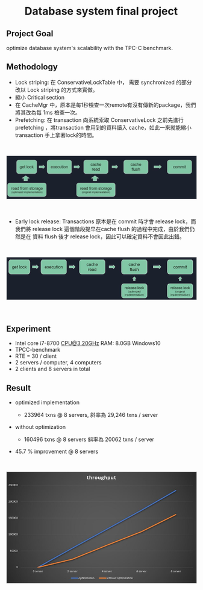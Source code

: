<h1 align="center">
  <br>
  Database system final project
  <br>
</h1>


## Project Goal
optimize database system's scalability with the TPC-C benchmark.

## Methodology
* Lock striping: 在 ConservativeLockTable 中， 需要 synchronized 的部分改以 Lock striping 的方式來實做。
* 縮小 Critical section 
* 在 CacheMgr 中，原本是每1秒檢查一次remote有沒有傳新的package，我們將其改為每 1ms 檢查一次。 
* Prefetching: 在 transaction 向系統索取 ConservativeLock 之前先進行 prefetching ，將transaction 會用到的資料讀入 cache，如此一來就能縮小 transaction 手上拿著lock的時間。
<br>
<p align="center">
<img src="https://github.com/rrrjjj2019/dabase-system-final-project/blob/master/prefetch.JPG" width="800" style="margin-right:5px; border: 1px solid #ccc;" />
</p>
<br>

* Early lock release: Transactions 原本是在 commit 時才會 release lock，而我們將 release lock 這個階段提早在cache flush 的過程中完成，由於我們仍然是在 資料 flush 後才 release lock，因此可以確定資料不會因此出錯。
<br>
<p align="center">
<img src="https://github.com/rrrjjj2019/dabase-system-final-project/blob/master/early_lock_release.JPG" width="800" style="margin-right:5px; border: 1px solid #ccc;" />
</p>
<br>

## Experiment
* Intel core i7-8700 CPU@3.20GHz   RAM: 8.0GB  Windows10
* TPCC-benchmark
* RTE = 30 / client
* 2 servers / computer,  4 computers
* 2 clients and 8 servers in total

## Result
* optimized implementation
    - 233964 txns @ 8 servers, 斜率為 29,246 txns / server

* without optimization
    - 160496 txns @ 8 servers 斜率為 20062 txns / server

* 45.7 % improvement @ 8 servers
<br>
<p align="center">
<img src="https://github.com/rrrjjj2019/dabase-system-final-project/blob/master/throughput.JPG" width="800" style="margin-right:5px; border: 1px solid #ccc;" />
</p>
<br>

<br>
